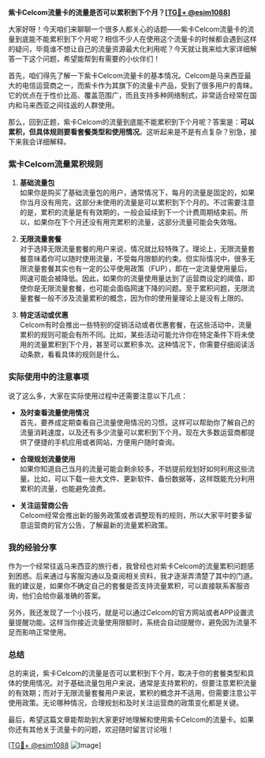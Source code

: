 **紫卡Celcom流量卡的流量是否可以累积到下个月？[[TG💪+ @esim1088](https://t.me/s/esim1088)]**

大家好呀！今天咱们来聊聊一个很多人都关心的话题——紫卡Celcom流量卡的流量到底能不能累积到下个月呢？相信不少人在使用这个流量卡的时候都会遇到这样的疑问，毕竟谁不想让自己的流量资源最大化利用呢？今天就让我来给大家详细解答一下这个问题，希望能帮到有需要的小伙伴们！

首先，咱们得先了解一下紫卡Celcom流量卡的基本情况。Celcom是马来西亚最大的电信运营商之一，而紫卡作为其旗下的流量卡产品，受到了很多用户的青睐。它的优点在于性价比高、覆盖范围广，而且支持多种网络制式，非常适合经常在国内和马来西亚之间往返的人群使用。

那么，回到正题，紫卡Celcom的流量到底能不能累积到下个月呢？答案是：**可以累积，但具体规则要看套餐类型和使用情况**。这听起来是不是有点复杂？别急，接下来我会详细解释。

### 紫卡Celcom流量累积规则

1. **基础流量包**  
   如果你是购买了基础流量包的用户，通常情况下，每月的流量是固定的，如果你当月没有用完，这部分未使用的流量是可以累积到下个月的。不过需要注意的是，累积的流量是有有效期的，一般会延续到下一个计费周期结束前。所以，如果你在下个月还没有用完累积的流量，这部分流量可能会失效哦。

2. **无限流量套餐**  
   对于选择无限流量套餐的用户来说，情况就比较特殊了。理论上，无限流量套餐意味着你可以随时使用流量，不受每月限额的约束。但实际情况中，很多无限流量套餐其实也有一定的公平使用政策（FUP），即在一定流量使用量后，网速可能会被降低。因此，如果你的流量使用量达到了运营商设定的阈值，即使你是无限流量套餐，也可能会面临网速下降的问题。至于累积问题，无限流量套餐一般不涉及流量累积的概念，因为你的使用量理论上是没有上限的。

3. **特定活动或优惠**  
   Celcom有时会推出一些特别的促销活动或者优惠套餐，在这些活动中，流量累积的规则可能会有所不同。比如，某些活动可能允许你在特定条件下将未使用的流量累积到下个月，甚至可以累积多次。这种情况下，你需要仔细阅读活动条款，看看具体的规则是什么。

### 实际使用中的注意事项

说了这么多，大家在实际使用过程中还需要注意以下几点：

- **及时查看流量使用情况**  
  首先，要养成定期查看自己流量使用情况的习惯。这样可以帮助你了解自己的流量消耗速度，以及还有多少流量可以累积到下个月。现在大多数运营商都提供了便捷的手机应用或者网站，方便用户随时查询。

- **合理规划流量使用**  
  如果你知道自己当月的流量可能会剩余较多，不妨提前规划好如何利用这些流量。比如，可以下载一些大文件、更新软件、备份数据等，这样既能充分利用累积的流量，也能避免浪费。

- **关注运营商公告**  
  Celcom经常会推出新的服务政策或者调整现有的规则，所以大家平时要多留意运营商的官方公告，了解最新的流量累积政策。

### 我的经验分享

作为一个经常往返马来西亚的旅行者，我曾经也对紫卡Celcom的流量累积问题感到困惑。后来通过与客服沟通以及查阅相关资料，我才逐渐弄清楚了其中的门道。我的建议是，如果你不确定自己的套餐是否支持流量累积，可以直接联系客服咨询，他们会给你最准确的答案。

另外，我还发现了一个小技巧，就是可以通过Celcom的官方网站或者APP设置流量提醒功能。这样当你接近流量使用限额时，系统会自动提醒你，避免因为流量不足而影响正常使用。

### 总结

总的来说，紫卡Celcom的流量是否可以累积到下个月，取决于你的套餐类型和具体的使用情况。对于基础流量包用户来说，通常是支持累积的，但要注意累积流量的有效期；而对于无限流量套餐用户来说，累积的概念并不适用，但需要注意公平使用政策。无论哪种情况，合理规划和及时关注运营商的政策变化都是关键。

最后，希望这篇文章能帮助到大家更好地理解和使用紫卡Celcom的流量卡。如果你还有其他关于流量卡的问题，欢迎随时留言讨论哦！

[[TG💪+ @esim1088](https://t.me/s/esim1088) ![Image](https://i.postimg.cc/4NQfJmqS/Snipaste-2025-05-13-00-14-12.png)]